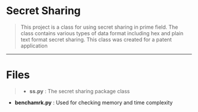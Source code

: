 

# Secret Sharing

> This project is a class for using secret sharing in prime field. The class contains various types of data format including hex and plain text format secret sharing. This class was created for a patent application

---
# Files
> * **ss.py** : The secret sharing package class
* **benchamrk.py** : Used for checking memory and time complexity

